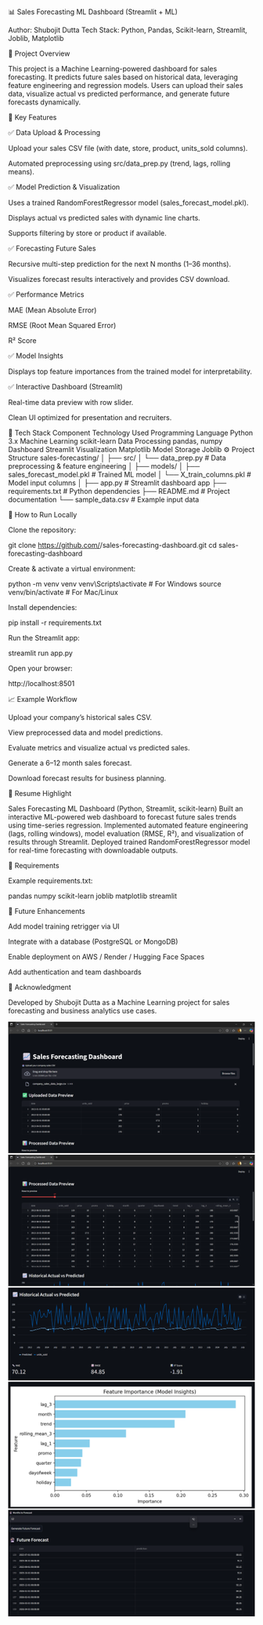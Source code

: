 📊 Sales Forecasting ML Dashboard (Streamlit + ML)

Author: Shubojit Dutta
Tech Stack: Python, Pandas, Scikit-learn, Streamlit, Joblib, Matplotlib

🚀 Project Overview

This project is a Machine Learning-powered dashboard for sales forecasting.
It predicts future sales based on historical data, leveraging feature engineering and regression models.
Users can upload their sales data, visualize actual vs predicted performance, and generate future forecasts dynamically.

🎯 Key Features

✅ Data Upload & Processing

Upload your sales CSV file (with date, store, product, units_sold columns).

Automated preprocessing using src/data_prep.py (trend, lags, rolling means).

✅ Model Prediction & Visualization

Uses a trained RandomForestRegressor model (sales_forecast_model.pkl).

Displays actual vs predicted sales with dynamic line charts.

Supports filtering by store or product if available.

✅ Forecasting Future Sales

Recursive multi-step prediction for the next N months (1–36 months).

Visualizes forecast results interactively and provides CSV download.

✅ Performance Metrics

MAE (Mean Absolute Error)

RMSE (Root Mean Squared Error)

R² Score

✅ Model Insights

Displays top feature importances from the trained model for interpretability.

✅ Interactive Dashboard (Streamlit)

Real-time data preview with row slider.

Clean UI optimized for presentation and recruiters.

🧠 Tech Stack
Component	Technology Used
Programming Language	Python 3.x
Machine Learning	scikit-learn
Data Processing	pandas, numpy
Dashboard	Streamlit
Visualization	Matplotlib
Model Storage	Joblib
⚙️ Project Structure
sales-forecasting/
│
├── src/
│   └── data_prep.py              # Data preprocessing & feature engineering
│
├── models/
│   ├── sales_forecast_model.pkl  # Trained ML model
│   └── X_train_columns.pkl       # Model input columns
│
├── app.py                        # Streamlit dashboard app
├── requirements.txt              # Python dependencies
├── README.md                     # Project documentation
└── sample_data.csv               # Example input data

🧩 How to Run Locally

Clone the repository:

git clone https://github.com/<your-username>/sales-forecasting-dashboard.git
cd sales-forecasting-dashboard


Create & activate a virtual environment:

python -m venv venv
venv\Scripts\activate   # For Windows
source venv/bin/activate  # For Mac/Linux


Install dependencies:

pip install -r requirements.txt


Run the Streamlit app:

streamlit run app.py


Open your browser:

http://localhost:8501

📈 Example Workflow

Upload your company’s historical sales CSV.

View preprocessed data and model predictions.

Evaluate metrics and visualize actual vs predicted sales.

Generate a 6–12 month sales forecast.

Download forecast results for business planning.

💼 Resume Highlight

Sales Forecasting ML Dashboard (Python, Streamlit, scikit-learn)
Built an interactive ML-powered web dashboard to forecast future sales trends using time-series regression. Implemented automated feature engineering (lags, rolling windows), model evaluation (RMSE, R²), and visualization of results through Streamlit. Deployed trained RandomForestRegressor model for real-time forecasting with downloadable outputs.

🧾 Requirements

Example requirements.txt:

pandas
numpy
scikit-learn
joblib
matplotlib
streamlit

🌟 Future Enhancements

Add model training retrigger via UI

Integrate with a database (PostgreSQL or MongoDB)

Enable deployment on AWS / Render / Hugging Face Spaces

Add authentication and team dashboards

🙌 Acknowledgment


Developed by Shubojit Dutta as a Machine Learning project for sales forecasting and business analytics use cases.

 ![Image Alt](https://github.com/Shubho-12/sales-forecasting-Shubhojit/blob/cb92732f881c4957b67e840c7a8bbd928ad97dc0/sal_scr1.png)
![Image Alt](https://github.com/Shubho-12/sales-forecasting-Shubhojit/blob/cb92732f881c4957b67e840c7a8bbd928ad97dc0/sal_scr2.png)
![Image Alt](https://github.com/Shubho-12/sales-forecasting-Shubhojit/blob/cb92732f881c4957b67e840c7a8bbd928ad97dc0/sal_scr3.png)
![Image Alt](https://github.com/Shubho-12/sales-forecasting-Shubhojit/blob/cb92732f881c4957b67e840c7a8bbd928ad97dc0/sal_scr4.png)
 ![Image Alt](https://github.com/Shubho-12/sales-forecasting-Shubhojit/blob/cb92732f881c4957b67e840c7a8bbd928ad97dc0/sal_scr5.png)

